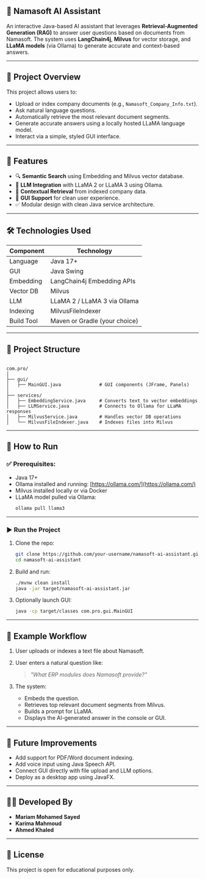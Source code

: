 ## 🤖 Namasoft AI Assistant

An interactive Java-based AI assistant that leverages **Retrieval-Augmented Generation (RAG)** to answer user questions based on documents from Namasoft. The system uses **LangChain4j**, **Milvus** for vector storage, and **LLaMA models** (via Ollama) to generate accurate and context-based answers.

---

## 🧠 Project Overview

This project allows users to:
- Upload or index company documents (e.g., `Namasoft_Company_Info.txt`).
- Ask natural language questions.
- Automatically retrieve the most relevant document segments.
- Generate accurate answers using a locally hosted LLaMA language model.
- Interact via a simple, styled GUI interface.

---

## 🚀 Features

- 🔍 **Semantic Search** using Embedding and Milvus vector database.
- 🧠 **LLM Integration** with LLaMA 2 or LLaMA 3 using Ollama.
- 📄 **Contextual Retrieval** from indexed company data.
- 🎨 **GUI Support** for clean user experience.
- ✅ Modular design with clean Java service architecture.

---

## 🛠️ Technologies Used

| Component       | Technology                     |
|----------------|---------------------------------|
| Language        | Java 17+                        |
| GUI             | Java Swing                      |
| Embedding       | LangChain4j Embedding APIs      |
| Vector DB       | Milvus                         |
| LLM             | LLaMA 2 / LLaMA 3 via Ollama    |
| Indexing        | MilvusFileIndexer               |
| Build Tool      | Maven or Gradle (your choice)   |

---

## 📂 Project Structure

```

com.pro/
│
├── gui/
│   ├── MainGUI.java              # GUI components (JFrame, Panels)
│
├── services/
│   ├── EmbeddingService.java     # Converts text to vector embeddings
│   ├── LLMService.java           # Connects to Ollama for LLaMA responses
│   ├── MilvusService.java        # Handles vector DB operations
│   └── MilvusFileIndexer.java    # Indexes files into Milvus

````

---

## 🧪 How to Run

### ✅ Prerequisites:

- Java 17+
- Ollama installed and running: [https://ollama.com/](https://ollama.com/)
- Milvus installed locally or via Docker
- LLaMA model pulled via Ollama:
  ```bash
  ollama pull llama3

---

### ▶️ Run the Project

1. Clone the repo:

   ```bash
   git clone https://github.com/your-username/namasoft-ai-assistant.git
   cd namasoft-ai-assistant
   ```

2. Build and run:

   ```bash
   ./mvnw clean install
   java -jar target/namasoft-ai-assistant.jar
   ```

3. Optionally launch GUI:

   ```bash
   java -cp target/classes com.pro.gui.MainGUI
   ```

---

## 💬 Example Workflow

1. User uploads or indexes a text file about Namasoft.
2. User enters a natural question like:

   > *"What ERP modules does Namasoft provide?"*
3. The system:

   * Embeds the question.
   * Retrieves top relevant document segments from Milvus.
   * Builds a prompt for LLaMA.
   * Displays the AI-generated answer in the console or GUI.

---

## 📌 Future Improvements

* Add support for PDF/Word document indexing.
* Add voice input using Java Speech API.
* Connect GUI directly with file upload and LLM options.
* Deploy as a desktop app using JavaFX.

---

## 👩‍💻 Developed By

* **Mariam Mohamed Sayed**
* **Karima Mahmoud**
* **Ahmed Khaled**

---

## 📜 License

This project is open for educational purposes only.


